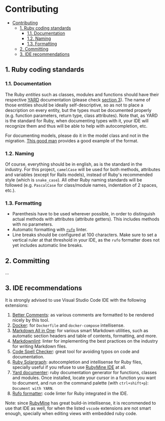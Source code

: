 # Contributing

- [Contributing](#contributing)
  - [1. Ruby coding standards](#1-ruby-coding-standards)
    - [1.1. Documentation](#11-documentation)
    - [1.2. Naming](#12-naming)
    - [1.3. Formatting](#13-formatting)
  - [2. Committing](#2-committing)
  - [3. IDE recommendations](#3-ide-recommendations)

## 1. Ruby coding standards

### 1.1. Documentation

The Ruby *entities* such as classes, modules and functions should have their respective [YARD](https://www.rubydoc.info/gems/yard/file/README.md) documentation (please check [section 3](#3-recommended-vscode-extensions)). The name of those entities should be ideally self-descriptive, so as not to place a description on every entity, but the types must be documented properly (e.g. function parameters, return type, class attributes). Note that, as YARD is the standard for Ruby, when documenting types with it, your IDE will recognize them and thus will be able to help with autocompletion, etc.

For documenting models, please do it in the model class and not in the migration. [This good man](https://stackoverflow.com/questions/64678789/documenting-ruby-on-rails-models-with-yard) provides a good example of the format.

### 1.2. Naming

Of course, everything should be in english, as is the standard in the industry. For this project, `camelCase` will be used for both methods, attributes and variables (except for Rails models), instead of Ruby's recommended style (which is `snake_case`). All other Ruby naming standards will be followed (e.g. `PascalCase` for class/module names, indentation of 2 spaces, etc.).

### 1.3. Formatting

- Parenthesis have to be used wherever possible, in order to distinguish actual methods with attributes (attribute getters). This includes methods with no parameters.
- Automatic formatting with [`rufo`](https://github.com/ruby-formatter/rufo) linter.
- Line breaks should be configured at 100 characters. Make sure to set a vertical ruler at that threshold in your IDE, as the `rufo` formatter does not yet includes automatic line breaks.

<!-- TODO: decide if to use `rufo` or `rubocop`, and automate it in `Makefile` and `settings.json` somehow -->

## 2. Committing

... <!-- TODO, sometime -->

## 3. IDE recommendations

It is strongly advised to use Visual Studio Code IDE with the following extensions:

1. [Better Comments](https://marketplace.visualstudio.com/items?itemName=aaron-bond.better-comments): as various comments are formatted to be rendered nicely by this tool.
2. [Docker](https://marketplace.visualstudio.com/items?itemName=ms-azuretools.vscode-docker): for `Dockerfile` and `docker-compose` intellisense.
3. [Markdown All in One](https://marketplace.visualstudio.com/items?itemName=yzhang.markdown-all-in-one): for various smart Markdown utilities, such as automatic section headers and table of contents, formatting, and more.
4. [Markdownlint](https://marketplace.visualstudio.com/items?itemName=DavidAnson.vscode-markdownlint): linter for implementing the best practices on the industry for writing Markdown files.
5. [Code Spell Checker](https://marketplace.visualstudio.com/items?itemName=streetsidesoftware.code-spell-checker): great tool for avoiding typos on code and documentation.
6. [Ruby Solargraph](https://marketplace.visualstudio.com/items?itemName=castwide.solargraph): autocompletion and intellisense for Ruby files, specially useful if you refuse to use [RubyMine IDE](https://www.jetbrains.com/ruby/) at all.
7. [Yard documenter](https://marketplace.visualstudio.com/items?itemName=pavlitsky.yard): ruby documentation generator for functions, classes and modules. Once installed, locate your cursor in a function you want to document, and run on the command palette (with `ctrl+shift+p`): `Document with YARN`.
8. [Rufo formatter](https://marketplace.visualstudio.com/items?itemName=jnbt.vscode-rufo): code linter for Ruby integrated in the IDE.

Note: since [RubyMine](https://www.jetbrains.com/ruby/) has great build-in intellisense, it is recommended to use that IDE as well, for when the listed `vscode` extensions are not smart enough, specially when editing views with embedded ruby code.
